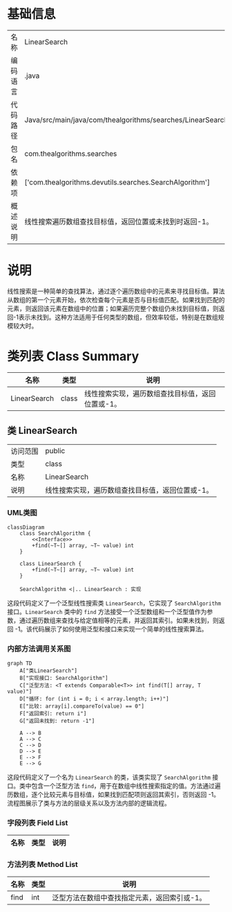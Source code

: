 # 基础信息

|      |      |
|------|------|
| 名称 | LinearSearch |
| 编码语言 | .java |
| 代码路径 | Java/src/main/java/com/thealgorithms/searches/LinearSearch.java |
| 包名 | com.thealgorithms.searches |
| 依赖项 | ['com.thealgorithms.devutils.searches.SearchAlgorithm'] |
| 概述说明 | 线性搜索遍历数组查找目标值，返回位置或未找到时返回-1。 |

# 说明

线性搜索是一种简单的查找算法，通过逐个遍历数组中的元素来寻找目标值。算法从数组的第一个元素开始，依次检查每个元素是否与目标值匹配。如果找到匹配的元素，则返回该元素在数组中的位置；如果遍历完整个数组仍未找到目标值，则返回-1表示未找到。这种方法适用于任何类型的数组，但效率较低，特别是在数组规模较大时。

# 类列表 Class Summary

| 名称   | 类型  | 说明 |
|-------|------|-------------|
| LinearSearch | class | 线性搜索实现，遍历数组查找目标值，返回位置或-1。 |



## 类 LinearSearch

|      |      |
|------|------|
| 访问范围 | public |
| 类型 | class |
| 名称 | LinearSearch |
| 说明 | 线性搜索实现，遍历数组查找目标值，返回位置或-1。 |


### UML类图

```mermaid
classDiagram
    class SearchAlgorithm {
        <<Interface>>
        +find(~T~[] array, ~T~ value) int
    }

    class LinearSearch {
        +find(~T~[] array, ~T~ value) int
    }

    SearchAlgorithm <|.. LinearSearch : 实现
```

这段代码定义了一个泛型线性搜索类 `LinearSearch`，它实现了 `SearchAlgorithm` 接口。`LinearSearch` 类中的 `find` 方法接受一个泛型数组和一个泛型值作为参数，通过遍历数组来查找与给定值相等的元素，并返回其索引。如果未找到，则返回 -1。该代码展示了如何使用泛型和接口来实现一个简单的线性搜索算法。


### 内部方法调用关系图

```mermaid
graph TD
    A["类LinearSearch"]
    B["实现接口: SearchAlgorithm"]
    C["泛型方法: <T extends Comparable<T>> int find(T[] array, T value)"]
    D["循环: for (int i = 0; i < array.length; i++)"]
    E["比较: array[i].compareTo(value) == 0"]
    F["返回索引: return i"]
    G["返回未找到: return -1"]

    A --> B
    A --> C
    C --> D
    D --> E
    E --> F
    E --> G
```

这段代码定义了一个名为 `LinearSearch` 的类，该类实现了 `SearchAlgorithm` 接口。类中包含一个泛型方法 `find`，用于在数组中线性搜索指定的值。方法通过遍历数组，逐个比较元素与目标值，如果找到匹配项则返回其索引，否则返回 -1。流程图展示了类与方法的层级关系以及方法内部的逻辑流程。

### 字段列表 Field List

| 名称  | 类型  | 说明 |
|-------|-------|------|

### 方法列表 Method List

| 名称  | 类型  | 说明 |
|-------|-------|------|
| find | int | 泛型方法在数组中查找指定元素，返回索引或-1。 |




